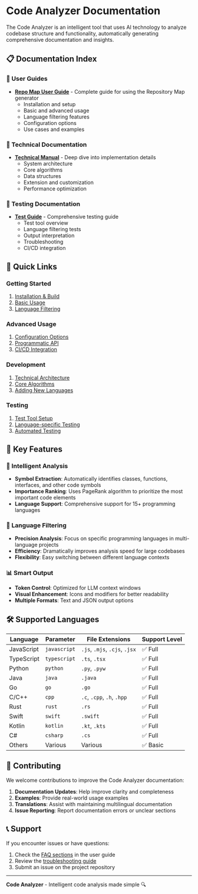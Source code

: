 # Code Analyzer Documentation

The Code Analyzer is an intelligent tool that uses AI technology to analyze codebase structure and functionality, automatically generating comprehensive documentation and insights.

## 📋 Documentation Index

### 📖 User Guides

- **[Repo Map User Guide](repo-map.md)** - Complete guide for using the Repository Map generator
  - Installation and setup
  - Basic and advanced usage
  - Language filtering features
  - Configuration options
  - Use cases and examples

### 🔧 Technical Documentation

- **[Technical Manual](repo-map-technical.md)** - Deep dive into implementation details
  - System architecture
  - Core algorithms
  - Data structures
  - Extension and customization
  - Performance optimization

### 🧪 Testing Documentation

- **[Test Guide](repo-map-test-guide.md)** - Comprehensive testing guide
  - Test tool overview
  - Language filtering tests
  - Output interpretation
  - Troubleshooting
  - CI/CD integration

## 🚀 Quick Links

### Getting Started
1. [Installation & Build](repo-map.md#1-installation--build)
2. [Basic Usage](repo-map.md#basic-usage)
3. [Language Filtering](repo-map.md#new-feature-language-filtering-)

### Advanced Usage
1. [Configuration Options](repo-map.md#configuration-options)
2. [Programmatic API](repo-map.md#programmatic-interface-api)
3. [CI/CD Integration](repo-map.md#cicd-integration)

### Development
1. [Technical Architecture](repo-map-technical.md#1-technical-architecture)
2. [Core Algorithms](repo-map-technical.md#3-algorithm-details)
3. [Adding New Languages](repo-map-technical.md#adding-new-language-support)

### Testing
1. [Test Tool Setup](repo-map-test-guide.md#quick-start)
2. [Language-specific Testing](repo-map-test-guide.md#language-filtering-tests)
3. [Automated Testing](repo-map-test-guide.md#continuous-integration)

## 🌟 Key Features

### 🧠 Intelligent Analysis
- **Symbol Extraction**: Automatically identifies classes, functions, interfaces, and other code symbols
- **Importance Ranking**: Uses PageRank algorithm to prioritize the most important code elements
- **Language Support**: Comprehensive support for 15+ programming languages

### 🎯 Language Filtering
- **Precision Analysis**: Focus on specific programming languages in multi-language projects
- **Efficiency**: Dramatically improves analysis speed for large codebases
- **Flexibility**: Easy switching between different language contexts

### 📊 Smart Output
- **Token Control**: Optimized for LLM context windows
- **Visual Enhancement**: Icons and modifiers for better readability
- **Multiple Formats**: Text and JSON output options

## 🛠 Supported Languages

| Language | Parameter | File Extensions | Support Level |
|----------|-----------|----------------|---------------|
| JavaScript | `javascript` | `.js`, `.mjs`, `.cjs`, `.jsx` | ✅ Full |
| TypeScript | `typescript` | `.ts`, `.tsx` | ✅ Full |
| Python | `python` | `.py`, `.pyw` | ✅ Full |
| Java | `java` | `.java` | ✅ Full |
| Go | `go` | `.go` | ✅ Full |
| C/C++ | `cpp` | `.c`, `.cpp`, `.h`, `.hpp` | ✅ Full |
| Rust | `rust` | `.rs` | ✅ Full |
| Swift | `swift` | `.swift` | ✅ Full |
| Kotlin | `kotlin` | `.kt`, `.kts` | ✅ Full |
| C# | `csharp` | `.cs` | ✅ Full |
| Others | Various | Various | ✅ Basic |

## 🤝 Contributing

We welcome contributions to improve the Code Analyzer documentation:

1. **Documentation Updates**: Help improve clarity and completeness
2. **Examples**: Provide real-world usage examples
3. **Translations**: Assist with maintaining multilingual documentation
4. **Issue Reporting**: Report documentation errors or unclear sections

## 📞 Support

If you encounter issues or have questions:

1. Check the [FAQ sections](repo-map.md#frequently-asked-questions-faq) in the user guide
2. Review the [troubleshooting guide](repo-map-test-guide.md#troubleshooting)
3. Submit an issue on the project repository

---

**Code Analyzer** - Intelligent code analysis made simple 🔍 